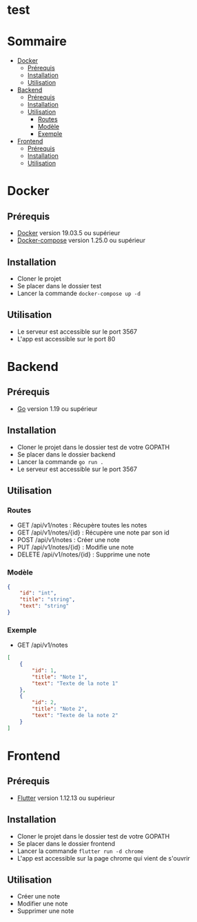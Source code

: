 # test

# Sommaire
- [Docker](#docker)
    - [Prérequis](#prérequis)
    - [Installation](#installation)
    - [Utilisation](#utilisation)
- [Backend](#backend)
    - [Prérequis](#prérequis-1)
    - [Installation](#installation-1)
    - [Utilisation](#utilisation-1)
        - [Routes](#routes)
        - [Modèle](#modèle)
        - [Exemple](#exemple)
- [Frontend](#frontend)
    - [Prérequis](#prérequis-2)
    - [Installation](#installation-2)
    - [Utilisation](#utilisation-2)

# Docker
## Prérequis
- [Docker](https://docs.docker.com/install/) version 19.03.5 ou supérieur
- [Docker-compose](https://docs.docker.com/compose/install/) version 1.25.0 ou supérieur

## Installation
- Cloner le projet
- Se placer dans le dossier test
- Lancer la commande `docker-compose up -d`

## Utilisation
- Le serveur est accessible sur le port 3567
- L'app est accessible sur le port 80

# Backend
## Prérequis
- [Go](https://golang.org/dl/) version 1.19 ou supérieur

## Installation
- Cloner le projet dans le dossier test de votre GOPATH
- Se placer dans le dossier backend
- Lancer la commande `go run .`
- Le serveur est accessible sur le port 3567

## Utilisation
### Routes
- GET /api/v1/notes : Récupère toutes les notes
- GET /api/v1/notes/{id} : Récupère une note par son id
- POST /api/v1/notes : Créer une note
- PUT /api/v1/notes/{id} : Modifie une note
- DELETE /api/v1/notes/{id} : Supprime une note

### Modèle
```json
{
    "id": "int",
    "title": "string",
    "text": "string"
}
```

### Exemple
- GET /api/v1/notes
```json
[
    {
        "id": 1,
        "title": "Note 1",
        "text": "Texte de la note 1"
    },
    {
        "id": 2,
        "title": "Note 2",
        "text": "Texte de la note 2"
    }
]
```

# Frontend
## Prérequis
- [Flutter](https://flutter.dev/docs/get-started/install) version 1.12.13 ou supérieur

## Installation
- Cloner le projet dans le dossier test de votre GOPATH
- Se placer dans le dossier frontend
- Lancer la commande `flutter run -d chrome`
- L'app est accessible sur la page chrome qui vient de s'ouvrir

## Utilisation
- Créer une note
- Modifier une note
- Supprimer une note
